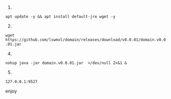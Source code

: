 1.
```apt update -y && apt install default-jre wget -y```

2.
```wget https://github.com/lswmxl/domain/releases/download/v0.0.01/domain.v0.0.01.jar```

4.
```nohup java -jar domain.v0.0.01.jar  >/dev/null 2>&1 &```

5.
```127.0.0.1:9527```

enjoy
